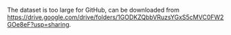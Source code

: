 The dataset is too large for GitHub, can be downloaded from https://drive.google.com/drive/folders/1GODKZQbbVRuzsYGxS5cMVC0FW2GOe8eF?usp=sharing.